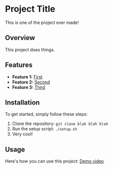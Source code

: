 # Project Title

This is one of the project ever made!

## Overview

This project does things.

## Features

- **Feature 1:** [First](https://www.youtube.com/watch?v=dQw4w9WgXcQ)
- **Feature 2:** [Second](https://www.youtube.com/watch?v=dQw4w9WgXcQ)
- **Feature 3:** [Third](https://www.youtube.com/watch?v=dQw4w9WgXcQ)

## Installation

To get started, simply follow these steps:

1. Clone the repository: `git clone blah blah blah`
2. Run the setup script: `./setup.sh`
3. Very cool!

## Usage

Here's how you can use this project:
[Demo video](https://www.youtube.com/watch?v=dQw4w9WgXcQ)

